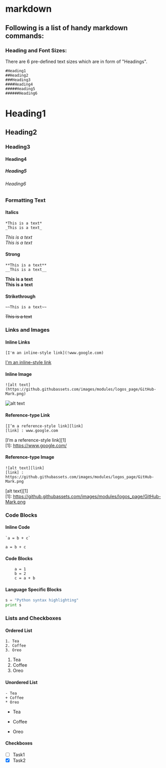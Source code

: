 # markdown
## Following is a list of handy markdown commands:
### Heading and Font Sizes:
There are 6 pre-defined text sizes which are in form of "Headings".
```
#Heading1
##Heading2
###Heading3
####Heading4
#####Heading5
######Heading6
```
# Heading1
## Heading2
### Heading3
#### Heading4
##### Heading5
###### Heading6
### Formatting Text
#### Italics
```
*This is a text*
_This is a text_
```
*This is a text*  
_This is a text_
#### Strong
```
**This is a text**
__This is a text__
```
**This is a text**  
__This is a text__
#### Strikethrough
```
~~This is a text~~
```
~~This is a text~~
### Links and Images
#### Inline Links
```
[I'm an inline-style link](!www.google.com)
```
[I'm an inline-style link](!www.google.com)
#### Inline Image
```
![alt text](https://github.githubassets.com/images/modules/logos_page/GitHub-Mark.png)
```
![alt text](https://github.githubassets.com/images/modules/logos_page/GitHub-Mark.png)
#### Reference-type Link
```
[I’m a reference-style link][link]
[link] : www.google.com
```
[I’m a reference-style link][1]  
[1]: https://www.google.com/
#### Reference-type Image
```
![alt text][link]
[link] : https://github.githubassets.com/images/modules/logos_page/GitHub-Mark.png
```
[alt text][1]  
[1]: https://github.githubassets.com/images/modules/logos_page/GitHub-Mark.png
### Code Blocks
#### Inline Code
```
`a = b + c`
```
`a = b + c`
#### Code Blocks
```
    a = 1
    b = 2
    c = a + b
```
#### Language Specific Blocks
```python
s = "Python syntax highlighting"
print s
```
### Lists and Checkboxes
#### Ordered List
```
1. Tea
2. Coffee
3. Oreo
```
1. Tea
2. Coffee
3. Oreo
#### Unordered List
```
- Tea
+ Coffee
* Oreo
```
- Tea
+ Coffee
* Oreo
#### Checkboxes
- [ ] Task1
- [x] Task2
